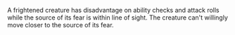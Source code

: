 A frightened creature has disadvantage on ability checks and attack rolls while the source of its fear is within line of sight.
The creature can't willingly move closer to the source of its fear.

